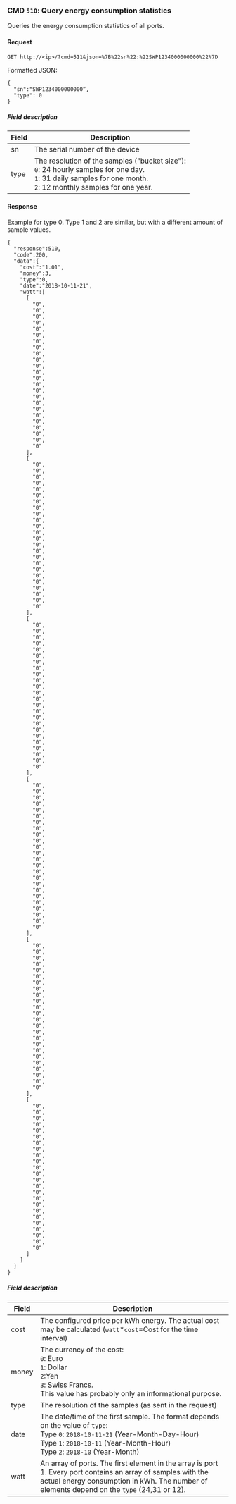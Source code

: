 ### CMD `510`: Query energy consumption statistics

Queries the energy consumption statistics of all ports.

#### Request

```
GET http://<ip>/?cmd=511&json=%7B%22sn%22:%22SWP1234000000000%22%7D
```

Formatted JSON:
```
{
  "sn":"SWP1234000000000”,
  "type": 0
}
```

##### Field description
| Field            | Description                                                |
| ---------------- |------------------------------------------------------------|
| sn               | The serial number of the device|
| type             | The resolution of the samples ("bucket size"):<br>`0`: 24 hourly samples for one day.<br>`1`: 31 daily samples for one month.<br>`2`: 12 monthly samples for one year.|

#### Response
Example for type 0. Type 1 and 2 are similar, but with a different amount of sample values.
```
{
  "response":510,
  "code":200,
  "data":{
    "cost":"1.01",
    "money":3,
    "type":0,
    "date":"2018-10-11-21",
    "watt":[
      [
        "0",
        "0",
        "0",
        "0",
        "0",
        "0",
        "0",
        "0",
        "0",
        "0",
        "0",
        "0",
        "0",
        "0",
        "0",
        "0",
        "0",
        "0",
        "0",
        "0",
        "0",
        "0",
        "0",
        "0"
      ],
      [
        "0",
        "0",
        "0",
        "0",
        "0",
        "0",
        "0",
        "0",
        "0",
        "0",
        "0",
        "0",
        "0",
        "0",
        "0",
        "0",
        "0",
        "0",
        "0",
        "0",
        "0",
        "0",
        "0",
        "0"
      ],
      [
        "0",
        "0",
        "0",
        "0",
        "0",
        "0",
        "0",
        "0",
        "0",
        "0",
        "0",
        "0",
        "0",
        "0",
        "0",
        "0",
        "0",
        "0",
        "0",
        "0",
        "0",
        "0",
        "0",
        "0"
      ],
      [
        "0",
        "0",
        "0",
        "0",
        "0",
        "0",
        "0",
        "0",
        "0",
        "0",
        "0",
        "0",
        "0",
        "0",
        "0",
        "0",
        "0",
        "0",
        "0",
        "0",
        "0",
        "0",
        "0",
        "0"
      ],
      [
        "0",
        "0",
        "0",
        "0",
        "0",
        "0",
        "0",
        "0",
        "0",
        "0",
        "0",
        "0",
        "0",
        "0",
        "0",
        "0",
        "0",
        "0",
        "0",
        "0",
        "0",
        "0",
        "0",
        "0"
      ],
      [
        "0",
        "0",
        "0",
        "0",
        "0",
        "0",
        "0",
        "0",
        "0",
        "0",
        "0",
        "0",
        "0",
        "0",
        "0",
        "0",
        "0",
        "0",
        "0",
        "0",
        "0",
        "0",
        "0",
        "0"
      ]
    ]
  }
}
```

##### Field description
| Field            | Description                                                |
| ---------------- |------------------------------------------------------------|
| cost             | The configured price per kWh energy. The actual cost may be calculated (`watt`*`cost`=Cost for the time interval) |
| money            | The currency of the cost:<br>`0`: Euro<br>`1`: Dollar<br>`2`:Yen<br>`3`: Swiss Francs.<br>This value has probably only an informational purpose. |
| type             | The resolution of the samples (as sent in the request)  |
| date             | The date/time of the first sample. The format depends on the value of `type`:<br>Type `0`: `2018-10-11-21` (Year-Month-Day-Hour)<br>Type `1`: `2018-10-11` (Year-Month-Hour)<br>Type `2`: `2018-10` (Year-Month)  |
| watt             | An array of ports. The first element in the array is port 1. Every port contains an array of samples with the actual energy consumption in kWh. The number of elements depend on the `type` (24,31 or 12). |
